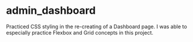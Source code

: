 # admin_dashboard
Practiced CSS styling in the re-creating of a Dashboard page. I was able to especially practice Flexbox and Grid concepts in this project.